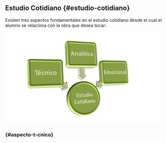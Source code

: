 ## Estudio Cotidiano {#estudio-cotidiano}

Existen tres aspectos fundamentales en el estudio cotidiano desde el cual el alumno se relaciona con la obra que desea tocar:





![](/images/image9.png)

###  {#aspecto-t-cnico}



